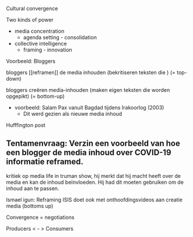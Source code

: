 Cultural convergence


Two kinds of power
- media concentration
	- agenda setting - consolidation
- collective intelligence
	- framing - innovation

Voorbeeld: Bloggers

bloggers [[reframen]] de media inhouden (bekritiseren teksten die )
(= top-down)

bloggers creëren media-inhouden (maken eigen teksten die worden opgepikt)
(= bottom-up)
- voorbeeld: Salam Pax vanuit Bagdad tijdens Irakoorlog (2003)
	- Dit werd gezien als nieuwe media inhoud

Hufffington post
## Tentamenvraag: Verzin een voorbeeld van hoe een blogger de media inhoud over COVID-19 informatie reframed.

kritiek op media life in truman show, hij merkt dat hij macht heeft over de media en kan de inhoud beïnvloeden. Hij had dit moeten gebruiken om de inhoud aan te passen.

Ismael igun: Reframing
ISIS doet ook met onthoofdingsvideos aan creatie media (bottoms up)

Convergence = negotiations

Producers < - > Consumers







